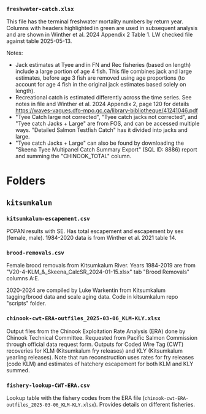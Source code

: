 ### `freshwater-catch.xlsx` 

This file has the terminal freshwater mortality numbers by return year. Columns with headers highlighted in green are used in subsequent analysis and are shown in Winther et al. 2024 Appendix 2 Table 1. LW checked file against table 2025-05-13.

Notes: 
- Jack estimates at Tyee and in FN and Rec fisheries (based on length) include a large portion of age 4 fish. This file combines jack and large estimates, before age 3 fish are removed using age proportions (to account for age 4 fish in the original jack estimates based solely on length).
- Recreational catch is estimated differently across the time series. See notes in file and Winther et al. 2024 Appendix 2, page 120 for details https://waves-vagues.dfo-mpo.gc.ca/library-bibliotheque/41241046.pdf 
- "Tyee Catch large not corrected",	"Tyee catch jacks not corrected", and	"Tyee catch Jacks + Large" are from FOS, and can be accessed multiple ways. "Detailed Salmon Testfish Catch" has it divided into jacks and large. 
- "Tyee catch Jacks + Large" can also be found by downloading the "Skeena Tyee Multipanel Catch Summary Export" (SQL ID: 8886) report and summing the "CHINOOK_TOTAL" column. 


# Folders 

## `kitsumkalum`

### `kitsumkalum-escapement.csv`

POPAN results with SE. Has total escapement and escapement by sex (female, male). 1984-2020 data is from Winther et al. 2021 table 14. 

### `brood-removals.csv`

Female brood removals from Kitsumkalum River. Years 1984-2019 are from "V20-4-KLM_&_Skeena_CalcSR_2024-01-15.xlsx" tab "Brood Removals" columns A:E. 

2020-2024 are compiled by Luke Warkentin from Kitsumkalum tagging/brood data and scale aging data. Code in kitsumkalum repo "scripts" folder. 

### `chinook-cwt-ERA-outfiles_2025-03-06_KLM-KLY.xlsx`

Output files from the Chinook Exploitation Rate Analysis (ERA) done by Chinook Technical Committee. Requested from Pacific Salmon Commission through official data request form.
Outputs for Coded Wire Tag (CWT) recoveries for KLM (Kitsumkalum fry releases) and KLY (Kitsumkalum yearling releases). Note that run reconstruction uses rates for fry releases (code KLM) and estimates of hatchery escapement for both KLM and KLY summed. 

### `fishery-lookup-CWT-ERA.csv`

Lookup table with the fishery codes from the ERA file (`chinook-cwt-ERA-outfiles_2025-03-06_KLM-KLY.xlsx`). Provides details on different fisheries. 


